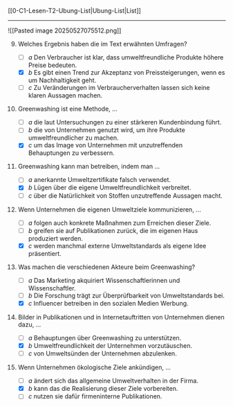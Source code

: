 [[0-C1-Lesen-T2-Ubung-List|Ubung-List|List]]

---

![[Pasted image 20250527075512.png]]

9. Welches Ergebnis haben die im Text erwähnten Umfragen?

   - [ ] _a_ Den Verbraucher ist klar, dass umweltfreundliche Produkte höhere Preise bedeuten.
   - [x] _b_ Es gibt einen Trend zur Akzeptanz von Preissteigerungen, wenn es um Nachhaltigkeit geht.
   - [ ] _c_ Zu Veränderungen im Verbraucherverhalten lassen sich keine klaren Aussagen machen.

10. Greenwashing ist eine Methode, ...

    - [ ] _a_ die laut Untersuchungen zu einer stärkeren Kundenbindung führt.
    - [ ] _b_ die von Unternehmen genutzt wird, um ihre Produkte umweltfreundlicher zu machen.
    - [x] _c_ um das Image von Unternehmen mit unzutreffenden Behauptungen zu verbessern.

11. Greenwashing kann man betreiben, indem man ...

    - [ ] _a_ anerkannte Umweltzertifikate falsch verwendet.
    - [x] _b_ Lügen über die eigene Umweltfreundlichkeit verbreitet.
    - [ ] _c_ über die Natürlichkeit von Stoffen unzutreffende Aussagen macht.

12. Wenn Unternehmen die eigenen Umweltziele kommunizieren, ...

    - [ ] _a_ folgen auch konkrete Maßnahmen zum Erreichen dieser Ziele.
    - [ ] _b_ greifen sie auf Publikationen zurück, die im eigenen Haus produziert werden.
    - [x] _c_ werden manchmal externe Umweltstandards als eigene Idee präsentiert.

13. Was machen die verschiedenen Akteure beim Greenwashing?

    - [ ] _a_ Das Marketing akquiriert Wissenschaftlerinnen und Wissenschaftler.
    - [ ] _b_ Die Forschung trägt zur Überprüfbarkeit von Umweltstandards bei.
    - [x] _c_ Influencer betreiben in den sozialen Medien Werbung.

14. Bilder in Publikationen und in Internetauftritten von Unternehmen dienen dazu, ...

    - [ ] _a_ Behauptungen über Greenwashing zu unterstützen.
    - [x] _b_ Umweltfreundlichkeit der Unternehmen vorzutäuschen.
    - [ ] _c_ von Umweltsünden der Unternehmen abzulenken.

15. Wenn Unternehmen ökologische Ziele ankündigen, ...
    - [ ] _a_ ändert sich das allgemeine Umweltverhalten in der Firma.
    - [x] _b_ kann das die Realisierung dieser Ziele vorbereiten.
    - [ ] _c_ nutzen sie dafür firmeninterne Publikationen.
